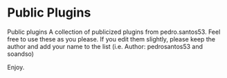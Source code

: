 # Public Plugins
Public plugins
A collection of publicized plugins from pedro.santos53.
Feel free to use these as you please. If you edit them slightly, please keep the author and add your name to the list (i.e. Author: pedrosantos53 and soandso)

Enjoy.

